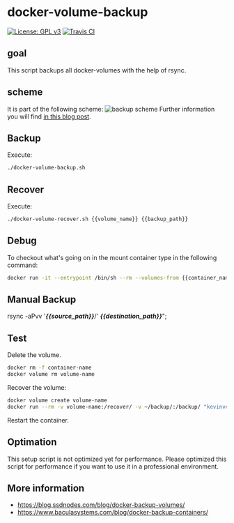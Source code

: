 # docker-volume-backup
[![License: GPL v3](https://img.shields.io/badge/License-GPL%20v3-blue.svg)](./LICENSE.txt) [![Travis CI](https://travis-ci.org/kevinveenbirkenbach/docker-volume-backup.svg?branch=master)](https://travis-ci.org/kevinveenbirkenbach/docker-volume-backup)

## goal
This script backups all docker-volumes with the help of rsync.

## scheme
It is part of the following scheme:
![backup scheme](https://www.veen.world/wp-content/uploads/2020/12/server-backup-768x567.jpg)
Further information you will find [in this blog post](https://www.veen.world/2020/12/26/how-i-backup-dedicated-root-servers/).

## Backup
Execute:

```bash
./docker-volume-backup.sh
```

## Recover
Execute:

```bash
./docker-volume-recover.sh {{volume_name}} {{backup_path}}
```

## Debug
To checkout what's going on in the mount container type in the following command:

```bash
docker run -it --entrypoint /bin/sh --rm --volumes-from {{container_name}} -v /Backups/:/Backups/ kevinveenbirkenbach/alpine-rsync
```
## Manual Backup
rsync -aPvv  '***{{source_path}}***/' ***{{destination_path}}***";

## Test
Delete the volume.

```bash
docker rm -f container-name
docker volume rm volume-name
```

Recover the volume:

```bash
docker volume create volume-name
docker run --rm -v volume-name:/recover/ -v ~/backup/:/backup/ "kevinveenbirkenbach/alpine-rsync" sh -c "rsync -avv /backup/ /recover/"
```

Restart the container.

## Optimation
This setup script is not optimized yet for performance. Please optimized this script for performance if you want to use it in a professional environment.

## More information
- https://blog.ssdnodes.com/blog/docker-backup-volumes/
- https://www.baculasystems.com/blog/docker-backup-containers/
